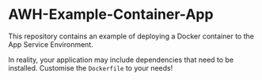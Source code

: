 # AWH-Example-Container-App

This repository contains an example of deploying a Docker container to the App Service Environment.

In reality, your application may include dependencies that need to be installed. Customise the `Dockerfile` to your needs!
